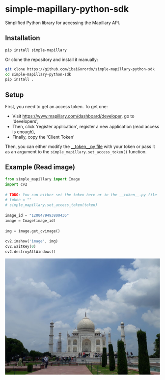 # simple-mapillary-python-sdk
 Simplified Python library for accessing the Mapillary API.

## Installation
```bash
pip install simple-mapillary
```

Or clone the repository and install it manually:
```bash
git clone https://github.com/ibaiGorordo/simple-mapillary-python-sdk
cd simple-mapillary-python-sdk
pip install .
```

## Setup
First, you need to get an access token. To get one:
- Visit https://www.mapillary.com/dashboard/developer, go to 'developers',
- Then, click 'register application', register a new application (read access is enough),
- Finally, copy the 'Client Token'

Then, you can either modify the [__token__py file](https://github.com/ibaiGorordo/simple-mapillary-python-sdk/blob/main/simple_mapillary/__token__.py) 
with your token or pass it as an argument to the `simple_mapillary.set_access_token()` function.

## Example (Read image)
```python
from simple_mapillary import Image
import cv2

# TODO: You can either set the token here or in the __token__.py file
# token = ""
# simple_mapillary.set_access_token(token)

image_id = "1200479493800436"
image = Image(image_id)

img = image.get_cvimage()

cv2.imshow('image', img)
cv2.waitKey(0)
cv2.destroyAllWindows()
```

![! Mapillary image example](https://github.com/ibaiGorordo/simple-mapillary-python-sdk/blob/main/doc/img/retrieve_img.png)
